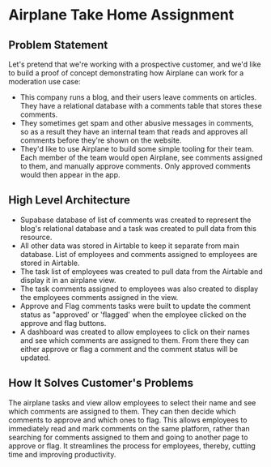 # Airplane Take Home Assignment

## Problem Statement
Let's pretend that we're working with a prospective customer, and we'd like to build a proof of concept demonstrating how Airplane can work for a moderation use case:

* This company runs a blog, and their users leave comments on articles. They have a relational database with a comments table that stores these comments.
* They sometimes get spam and other abusive messages in comments, so as a result they have an internal team that reads and approves all comments before they're shown on the website.
* They'd like to use Airplane to build some simple tooling for their team. Each member of the team would open Airplane, see comments assigned to them, and manually approve comments. Only approved comments would then appear in the app.

## High Level Architecture
* Supabase database of list of comments was created to represent the blog's relational database and a task was created to pull data from this resource.
* All other data was stored in Airtable to keep it separate from main database. List of employees and comments assigned to employees are stored in Airtable.
* The task list of employees was created to pull data from the Airtable and display it in an airplane view.
* The task comments assigned to employees was also created to display the employees comments assigned in the view. 
* Approve and Flag comments tasks were built to update the comment status as "approved' or 'flagged' when the employee clicked on the approve and flag buttons. 
* A dashboard was created to allow employees to click on their names and see which comments are assigned to them. From there they can either approve or flag a comment and the comment status will be updated. 

## How It Solves Customer's Problems
The airplane tasks and view allow employees to select their name and see which comments are assigned to them. They can then decide which comments to approve and which ones to flag. This allows employees to immediately read and mark comments on the same platform, rather than searching for comments assigned to them and going to another page to approve or flag. It streamlines the process for employees, thereby, cutting time and improving productivity. 
